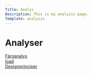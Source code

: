 ```yaml
---
Title: Analys
Description: This is my analysis page.
Template: analysis
---
```

<div class="landingpage">
<h1>Analyser</h1>
    <div>
     <a href="%base_url%?analysis/01_colors">Färganalys</a>
    </div>
    <div>
     <a href="%base_url%?analysis/01_colors">load</a>
    </div>
    <div>
     <a href="%base_url%?analysis/01_colors">Designprinciper</a>
    </div>
</div>
